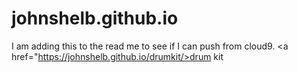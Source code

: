 # johnshelb.github.io
I am adding this to the read me to see if I can push from cloud9.
<a href="https://johnshelb.github.io/drumkit/>drum kit</a>
